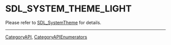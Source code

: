 # SDL_SYSTEM_THEME_LIGHT

Please refer to [SDL_SystemTheme](SDL_SystemTheme) for details.

----
[CategoryAPI](CategoryAPI), [CategoryAPIEnumerators](CategoryAPIEnumerators)

